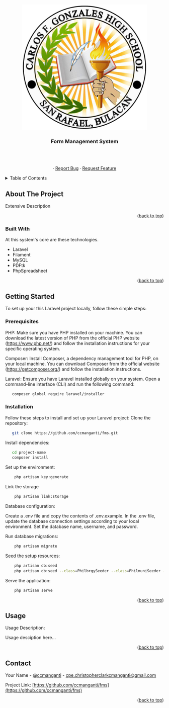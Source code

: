 <!-- Improved compatibility of back to top link: See: https://github.com/othneildrew/Best-README-Template/pull/73 -->
<a name="readme-top"></a>
<!--
*** Thanks for checking out the Best-README-Template. If you have a suggestion
*** that would make this better, please fork the repo and create a pull request
*** or simply open an issue with the tag "enhancement".
*** Don't forget to give the project a star!
*** Thanks again! Now go create something AMAZING! :D
-->



<!-- PROJECT SHIELDS -->
<!--
*** I'm using markdown "reference style" links for readability.
*** Reference links are enclosed in brackets [ ] instead of parentheses ( ).
*** See the bottom of this document for the declaration of the reference variables
*** for contributors-url, forks-url, etc. This is an optional, concise syntax you may use.
*** https://www.markdownguide.org/basic-syntax/#reference-style-links
-->



<!-- PROJECT LOGO -->
<br />
<div align="center">
  <a href="https://github.com/othneildrew/Best-README-Template">
    <img src="./public/img/logo_header.png" alt="Logo" width="400">
  </a>

  <h3 align="center">Form Management System</h3>

  <p align="center">
    <!--Description -->
    <br />
    <br />
    <br />
<!--     <a href="https://popdev.online">View Demo</a> -->
    ·
    <a href="https://github.com/ccmanganti/fms/issues">Report Bug</a>
    ·
    <a href="https://github.com/ccmanganti/fms/issues">Request Feature</a>
  </p>
</div>



<!-- TABLE OF CONTENTS -->
<details>
  <summary>Table of Contents</summary>
  <ol>
    <li>
      <a href="#about-the-project">About The Project</a>
      <ul>
        <li><a href="#built-with">Built With</a></li>
      </ul>
    </li>
    <li>
      <a href="#getting-started">Getting Started</a>
      <ul>
        <li><a href="#prerequisites">Prerequisites</a></li>
        <li><a href="#installation">Installation</a></li>
      </ul>
    </li>
    <li><a href="#usage">Usage</a></li>
    <li><a href="#contact">Contact</a></li>
  </ol>
</details>



<!-- ABOUT THE PROJECT -->
## About The Project

<!-- <img src="./public/img/358646786_1027175638659287_6984588511889434154_n (1).png" alt="Logo" width="700"> -->


Extensive Description

<p align="right">(<a href="#readme-top">back to top</a>)</p>



### Built With

At this system's core are these technologies.

- Laravel
- Filament
- MySQL
- PDFtk
- PhpSpreadsheet

<p align="right">(<a href="#readme-top">back to top</a>)</p>



<!-- GETTING STARTED -->
## Getting Started

To set up your this Laravel project locally, follow these simple steps:

### Prerequisites

PHP: Make sure you have PHP installed on your machine. You can download the latest version of PHP from the official PHP website (https://www.php.net/) and follow the installation instructions for your specific operating system.

Composer: Install Composer, a dependency management tool for PHP, on your local machine. You can download Composer from the official website (https://getcomposer.org/) and follow the installation instructions.

Laravel: Ensure you have Laravel installed globally on your system. Open a command-line interface (CLI) and run the following command:

 ```sh
    composer global require laravel/installer
   ```

### Installation

Follow these steps to install and set up your Laravel project:
Clone the repository:

 ```sh
    git clone https://github.com/ccmanganti/fms.git
   ```

Install dependencies:

 ```sh
    cd project-name
    composer install
   ```

Set up the environment:
```sh
    php artisan key:generate
   ```

Link the storage
```sh
    php artisan link:storage
   ```

Database configuration:

Create a .env file and copy the contents of .env.example. In the .env file, update the database connection settings according to your local environment. Set the database name, username, and password.

Run database migrations:

```sh
    php artisan migrate
   ```

Seed the setup resources:

```sh
    php artisan db:seed
    php artisan db:seed --class=PhilbrgySeeder --class=PhilmuniSeeder --class=PhilprovinceSeeder
   ```


Serve the application:
```sh
    php artisan serve
   ```
<p align="right">(<a href="#readme-top">back to top</a>)</p>



<!-- USAGE EXAMPLES -->
## Usage

Usage Description:

Usage desciption here...

<p align="right">(<a href="#readme-top">back to top</a>)</p>



<!-- CONTACT -->
## Contact

Your Name - [@ccmanganti](https://facebook.com/ccmanganti) - cpe.christopherclarkcmanganti@gmail.com

Project Link: [https://github.com/ccmanganti/fms](https://github.com/ccmanganti/fms)

<p align="right">(<a href="#readme-top">back to top</a>)</p>

